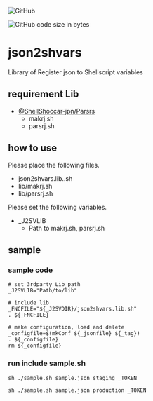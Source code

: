 ![GitHub](https://img.shields.io/github/license/Toshinori-Hayashi/json2shvars)

![GitHub code size in bytes](https://img.shields.io/github/languages/code-size/Toshinori-Hayashi/json2shvars)

# json2shvars
Library of Register json to Shellscript variables

## requirement Lib

- [@ShellShoccar-jpn/Parsrs](https://github.com/ShellShoccar-jpn/Parsrs)
  - makrj.sh
  - parsrj.sh

## how to use

Please place the following files.

  * json2shvars.lib..sh
  * lib/makrj.sh
  * lib/parsrj.sh

Please set the following variables.

  * _J2SVLIB
    * Path to makrj.sh, parsrj.sh

## sample

### sample code
```
# set 3rdparty Lib path
_J2SVLIB="Path/to/lib"

# include lib
_FNCFILE="${_J2SVDIR}/json2shvars.lib.sh"
. ${_FNCFILE}

# make configuration, load and delete
_configfile=$(mkConf ${_jsonfile} ${_tag})
. ${_configfile}
rm ${_configfile}
```

### run include sample.sh

```sh ./sample.sh sample.json staging _TOKEN```

```sh ./sample.sh sample.json production _TOKEN```
